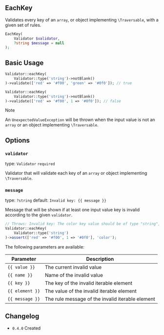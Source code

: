 ## EachKey

Validates every key of an `array`, or object implementing `\Traversable`, with a given set of rules.

```php
EachKey(
    Validator $validator,
    ?string $message = null
);
```

## Basic Usage

```php
Validator::eachKey(
    Validator::type('string')->notBlank()
)->validate(['red' => '#f00', 'green' => '#0f0']); // true

Validator::eachKey(
    Validator::type('string')->notBlank()
)->validate(['red' => '#f00', 1 => '#0f0']); // false
```

> [!NOTE]
> An `UnexpectedValueException` will be thrown when the input value is not an `array` or an object implementing `\Traversable`.

## Options

### `validator`

type: `Validator` `required`

Validator that will validate each key of an `array` or object implementing `\Traversable`.

### `message`

type: `?string` default: `Invalid key: {{ message }}`

Message that will be shown if at least one input value key is invalid according to the given `validator`.

```php
// Throws: Invalid key: The color key value should be of type "string", 1 given.
Validator::eachKey(
    Validator::type('string')
)->assert(['red' => '#f00', 1 => '#0f0'], 'color');
```

The following parameters are available:

| Parameter       | Description                                      |
|-----------------|--------------------------------------------------|
| `{{ value }}`   | The current invalid value                        |
| `{{ name }}`    | Name of the invalid value                        |
| `{{ key }}`     | The key of the invalid iterable element          |
| `{{ element }}` | The value of the invalid iterable element        |
| `{{ message }}` | The rule message of the invalid iterable element |

## Changelog

- `0.4.0` Created